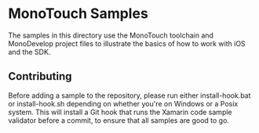 MonoTouch Samples
=================

The samples in this directory use the MonoTouch toolchain and
MonoDevelop project files to illustrate the basics of how to
work with iOS and the SDK. 

Contributing
------------

Before adding a sample to the repository, please run either install-hook.bat
or install-hook.sh depending on whether you're on Windows or a Posix system.
This will install a Git hook that runs the Xamarin code sample validator before
a commit, to ensure that all samples are good to go.
